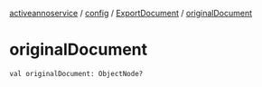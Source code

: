 [activeannoservice](../../index.md) / [config](../index.md) / [ExportDocument](index.md) / [originalDocument](./original-document.md)

# originalDocument

`val originalDocument: ObjectNode?`